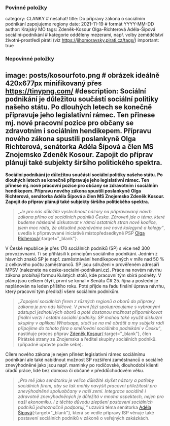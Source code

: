 ### Povinné položky ###

category: CLANKY   # nešahat!
title: Do přípravy zákona o sociálním podnikání zapojujeme regiony
date: 2021-11-19   # formát YYYY-MM-DD
author: Krajský MO
tags: Zdeněk-Kosour Olga-Richterová Adéla-Šípová sociální-podnikání # kategorie odděleny mezerami, např. volby zemědělství životní-prostředí piráti (viz https://jihomoravsky.pirati.cz/tags/)
important: true

### Nepovinné položky ###
image: posts/kosourfoto.png # obrázek ideálně 420x677px minifikovaný přes https://tinypng.com/
#description: Sociální podnikání je důležitou součástí sociální politiky našeho státu. Po dlouhých letech se konečně připravuje jeho legislativní rámec. Ten přinese mj. nové pracovní pozice pro občany se zdravotním i sociálním hendikepem. Přípravu nového zákona spustili poslankyně Olga Richterová, senátorka Adéla Šípová a člen MS Znojemsko Zdeněk Kosour. Zapojit do příprav plánují také subjekty širšího politického spektra.
---
**Sociální podnikání je důležitou součástí sociální politiky našeho státu. Po dlouhých letech se konečně připravuje jeho legislativní rámec. Ten přinese mj. nové pracovní pozice pro občany se zdravotním i sociálním hendikepem. Přípravu nového zákona spustili poslankyně Olga Richterová, senátorka Adéla Šípová a člen MS Znojemsko Zdeněk Kosour. Zapojit do příprav plánují také subjekty širšího politického spektra.** 

>*„Je pro nás důležité vyslechnout názory na připravovaný návrh zákona přímo od sociálních podniků Česka. Zároveň jde o téma, které budeme následně diskutovat v rámci ostatních stran nové koalice, jsem moc ráda, že aktuálně poznáváme své nové kolegyně a kolegy“*, uvedla k připravované iniciativě místopředsedkyně PSP [Olga Richerová](https://www.pirati.cz/lide/olga-richterova/){:target="_blank"}. 
>

V České republice je přes 170 sociálních podniků (SP) s více než 300 provozovnami. Ti se přihlásili k principům sociálního podnikání. Jedním z hlavních znaků SP je např. zaměstnávání hendikepovaných v míře nad 50 % z celkového počtu zaměstnanců. SP jsou sdruženi v prověřeném adresáři MPSV (naleznete na ceske-socialni-podnikani.cz). 
Práce na novém návrhu zákona probíhají formou Kulatých stolů, kde pracovní tým sbírá podněty. V plánu jsou celkem čtyři, první se konal v Senátu ČR 25. října a poslední je naplánován na leden příštího roku. Poté přijde na řadu finální úprava návrhu, který pracovní tým předloží všem sociálním podnikům.

>*„Zapojení sociálních firem z různých regionů a oborů do přípravy zákona je pro nás klíčové. V první fázi spolupracujeme s vybranými zástupci jednotlivých oborů a poté dostanou možnost připomínkovat finální verzi i ostatní sociální podniky. SP mohou také využít diskuzní skupiny v aplikaci Whatsapp, stačí se na mě obrátit a my subjekt rádi připojíme do tohoto fóra o směřování sociálního podnikání v Česku“*, nastiňuje proces příprav [Zdeněk Kosour](https://lide.pirati.cz/profil/1679/){:target="_blank"}, člen Pirátské strany ze Znojemska a ředitel skupiny sociálních podniků. (případně upravte podle sebe).
>

Cílem nového zákona je nejen přinést legislativní rámec sociálnímu podnikání ale také nabídnout možnost SP rozšíření zaměstnanců o sociálně znevýhodněné jako jsou např. maminky po rodičovské, dlouhodobí klienti úřadů práce, lidé bez domova či občané v předdůchodovém věku.

>*„Pro mě jako senátorku je velice důležité slyšet názory a potřeby sociálních firem, aby se tak mohly navýšit pracovní příležitosti pro znevýhodněné spoluobčany v naší zemi. Integrace sociálně i zdravotně znevýhodněných je důležitá v mnoha aspektech, nejen pro naši ekonomiku. I z těchto důvodu zlepšení postavení sociálních podniků jednoznačně podporuji,“* uzavírá téma senátorka [Adéla Šípová](https://www.pirati.cz/lide/adela-sipova/){:target="_blank"}, která se vedle přípravy ISP věnuje také postavení sociálních podniků v zákoně o veřejných zakázkách.
>
